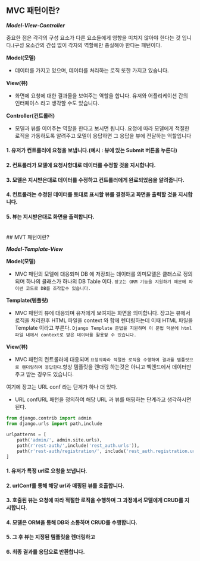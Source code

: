 ## MVC 패턴이란?

**_Model-View-Controller_**

중요한 점은 각각의 구성 요소가 다른 요소들에게 영향을 미치지 않아야 한다는 것 입니다.(구성 요소간의 간섭 없이 각자의 역할에만 충실해야 한다는 패턴이다.

**Model(모델)**

- 데이터를 가지고 있으며, 데이터를 처리하는 로직 또한 가지고 있습니다.

**View(뷰)**

- 화면에 요청에 대한 결과물을 보여주는 역할을 합니다. 유저와 어플리케이션 간의 인터페이스 라고 생각할 수도 있습니다.

**Controller(컨트롤러)**

- 모델과 뷰를 이어주는 역할을 한다고 보시면 됩니다. 요청에 따라 모델에게 적절한 로직을 가동하도록 알려주고 모델이 응답하면 그 응답을 뷰에 전달하는 역할입니다

#### 1. 유저가 컨트롤러에 요청을 보냅니다.(예시 : 뷰에 있는 Submit 버튼을 누른다)

#### 2. 컨트롤러가 모델에 요청사항대로 데이터를 수정할 것을 지시합니다.

#### 3. 모델은 지시받은대로 데이터를 수정하고 컨트롤러에게 완료되었음을 알려줍니다.

#### 4. 컨트롤러는 수정된 데이터를 토대로 표시할 뷰를 결정하고 화면을 출력할 것을 지시합니다.

#### 5. 뷰는 지시받은대로 화면을 출력합니다.

<Br>
## MVT 패턴이란?

**_Model-Template-View_**

**Model(모델)**

- MVC 패턴의 모델에 대응되며 DB 에 저장되는 데이터를 의미모델은 클래스로 정의되며 하나의 클래스가 하나의 DB Table 이다. `장고는 ORM 기능을 지원하기 때문에 파이썬 코드로 DB를 조작할수 있습니다.`

**Template(템플릿)**

- MVC 패턴의 뷰에 대응되며 유저에게 보여지는 화면을 의미합니다. 장고는 뷰에서 로직을 처리한후 HTML 파일을 context 와 함께 렌더링하는데 이때 HTML 파일을 Template 이라고 부른다.
  `Django Template 문법을 지원하며 이 문법 덕분에 html 파일 내에서 context로 받은 데이터를 활용할 수 있습니다.`

**View(뷰)**

- MVC 패턴의 컨트롤러에 대응되며 `요청의따라 적절한 로직을 수행하여 결과를 템플릿으로 렌더링하며 응답한다`.항상 템플릿을 렌더링 하는것은 아니고 벡엔드에서 데이터만 주고 받는 경우도 있습니다.

여기에 장고는 URL conf 라는 단게가 하나 더 있다.

- URL confURL 패턴을 정의하여 해당 URL 과 뷰를 매핑하는 단계라고 생각하시면 된다.

```python
from django.contrib import admin
from django.urls import path,include

urlpatterns = [
    path('admin/', admin.site.urls),
    path(r'rest-auth/',include('rest_auth.urls')),
    path(r'rest-auth/registration/', include('rest_auth.registration.urls'))
]
```

#### 1. 유저가 특정 url로 요청을 보냅니다.

#### 2. urlConf를 통해 해당 url과 매핑된 뷰를 호출합니다.

#### 3. 호출된 뷰는 요청에 따라 적절한 로직을 수행하며 그 과정에서 모델에게 CRUD를 지시합니다.

#### 4. 모델은 ORM을 통해 DB와 소통하며 CRUD를 수행합니다.

#### 5. 그 후 뷰는 지정된 템플릿을 렌더링하고

#### 6. 최종 결과를 응답으로 반환합니다.
